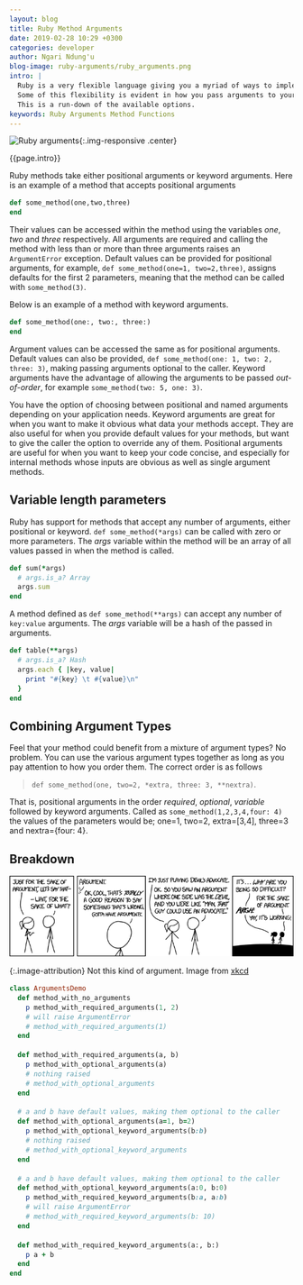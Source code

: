 ```yaml
---
layout: blog
title: Ruby Method Arguments
date: 2019-02-28 10:29 +0300
categories: developer
author: Ngari Ndung'u
blog-image: ruby-arguments/ruby_arguments.png
intro: |
  Ruby is a very flexible language giving you a myriad of ways to implement logic in your programs.
  Some of this flexibility is evident in how you pass arguments to your ruby methods/functions.
  This is a run-down of the available options.
keywords: Ruby Arguments Method Functions
---
```

![Ruby arguments](/assets/images/blog/{{page.blog-image}}){:.img-responsive .center}

{{page.intro}}

Ruby methods take either positional arguments or keyword arguments. Here is an example of a method that accepts positional arguments

```ruby
def some_method(one,two,three)
end
```
Their values can be accessed within the method using the variables *one*, *two* and *three* respectively.
All arguments are required and calling the method with less than or more than three arguments raises an `ArgumentError` exception.
Default values can be provided for positional arguments, for example, `def some_method(one=1, two=2,three)`, assigns defaults for the first 2 parameters, meaning that the method can be called with `some_method(3)`.

Below is an example of a method with keyword arguments.
```ruby
def some_method(one:, two:, three:)
end
```
Argument values can be accessed the same as for positional arguments.
Default values can also be provided, `def some_method(one: 1, two: 2, three: 3)`, making passing arguments optional to the caller.
Keyword arguments have the advantage of allowing the arguments to be passed *out-of-order*, for example `some_method(two: 5, one: 3)`.

You have the option of choosing between positional and named arguments depending on your application needs.
Keyword arguments are great for when you want to make it obvious what data your methods accept.
They are also useful for when you provide default values for your methods, but want to give the caller the option to override any of them.
Positional arguments are useful for when you want to keep your code concise, and especially for internal methods whose inputs are obvious as well as single argument methods.

## Variable length parameters
Ruby has support for methods that accept any number of arguments, either positional or keyword.
`def some_method(*args)` can be called with zero or more parameters. The *args* variable within the method will be an array of all values passed in when the method is called.
``` ruby
def sum(*args)
  # args.is_a? Array
  args.sum
end
```
A method defined as `def some_method(**args)` can accept any number of `key:value` arguments.
The *args* variable will be a hash of the passed in arguments.
```ruby
def table(**args)
  # args.is_a? Hash
  args.each { |key, value|
    print "#{key} \t #{value}\n"
  }
end
```

## Combining Argument Types
Feel that your method could benefit from a mixture of argument types? No problem.
You can use the various argument types together as long as you pay attention to how you order them.
The correct order is as follows
> `def some_method(one, two=2, *extra, three: 3, **nextra)`.

That is, positional arguments in the order *required*, *optional*, *variable* followed by keyword arguments.
Called as `some_method(1,2,3,4,four: 4)` the values of the parameters would be; one=1, two=2, extra=[3,4], three=3 and nextra={four: 4}.

## Breakdown
![The sake of argument](/assets/images/blog/ruby-arguments/the_sake_of_argument.png)

{:.image-attribution}
Not this kind of argument. Image from [xkcd](https://xkcd.com/1432/)
``` ruby
class ArgumentsDemo
  def method_with_no_arguments
    p method_with_required_arguments(1, 2)
    # will raise ArgumentError
    # method_with_required_arguments(1)
  end

  def method_with_required_arguments(a, b)
    p method_with_optional_arguments(a)
    # nothing raised
    # method_with_optional_arguments
  end

  # a and b have default values, making them optional to the caller
  def method_with_optional_arguments(a=1, b=2)
    p method_with_optional_keyword_arguments(b:b)
    # nothing raised
    # method_with_optional_keyword_arguments
  end

  # a and b have default values, making them optional to the caller
  def method_with_optional_keyword_arguments(a:0, b:0)
    p method_with_required_keyword_arguments(b:a, a:b)
    # will raise ArgumentError
    # method_with_required_keyword_arguments(b: 10)
  end

  def method_with_required_keyword_arguments(a:, b:)
    p a + b
  end
end
```
